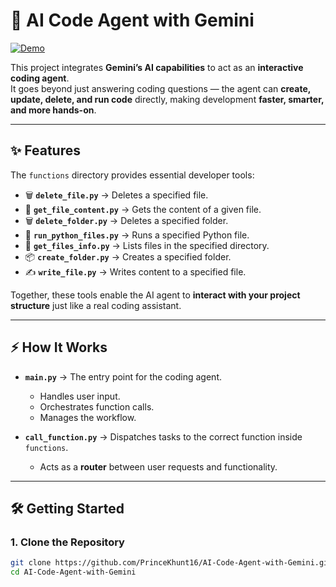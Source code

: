 # 🚀 AI Code Agent with Gemini  

[![Demo](https://img.shields.io/badge/LinkedIn-Post-blue)](https://www.linkedin.com/posts/prince-khunt-linked-in_ai-gemini-bootdev-activity-7370409476878766080-0OVq?utm_source=share&utm_medium=member_desktop&rcm=ACoAAEJXpcgBb3xziG9Z0MWkOgCAkNf4DfYoc0E)  

This project integrates **Gemini’s AI capabilities** to act as an **interactive coding agent**.  
It goes beyond just answering coding questions — the agent can **create, update, delete, and run code** directly, making development **faster, smarter, and more hands-on**.  

---

## ✨ Features  

The `functions` directory provides essential developer tools:  

- 🗑️ **`delete_file.py`** → Deletes a specified file.  
- 📄 **`get_file_content.py`** → Gets the content of a given file.  
- 🗑️ **`delete_folder.py`** → Deletes a specified folder.  
- 🐍 **`run_python_files.py`** → Runs a specified Python file.  
- 📂 **`get_files_info.py`** → Lists files in the specified directory.  
- 📦 **`create_folder.py`** → Creates a specified folder.  
- ✍️ **`write_file.py`** → Writes content to a specified file.  

Together, these tools enable the AI agent to **interact with your project structure** just like a real coding assistant.  

---

## ⚡ How It Works  

- **`main.py`** → The entry point for the coding agent.  
  - Handles user input.  
  - Orchestrates function calls.  
  - Manages the workflow.  

- **`call_function.py`** → Dispatches tasks to the correct function inside `functions`.  
  - Acts as a **router** between user requests and functionality.  

---

## 🛠️ Getting Started  

### 1. Clone the Repository  
```bash
git clone https://github.com/PrinceKhunt16/AI-Code-Agent-with-Gemini.git
cd AI-Code-Agent-with-Gemini
